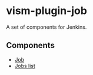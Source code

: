 # vism-plugin-job

A set of components for Jenkins.

## Components

* [Job](job/)
* [Jobs list](jobs-list/)
